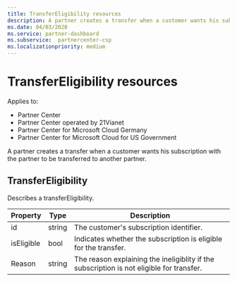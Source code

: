 ```yaml
---
title: TransferEligibility resources
description: A partner creates a transfer when a customer wants his subscription with the partner to be transferred to another partner.
ms.date: 04/03/2020
ms.service: partner-dashboard
ms.subservice:  partnercenter-csp
ms.localizationpriority: medium
---
```


# TransferEligibility resources

Applies to:

- Partner Center
- Partner Center operated by 21Vianet
- Partner Center for Microsoft Cloud Germany
- Partner Center for Microsoft Cloud for US Government

A partner creates a transfer when a customer wants his subscription with the partner to be transferred to another partner.

## TransferEligibility

Describes a transferEligibility.

| Property              | Type             | Description                                                                              |
|-----------------------|------------------|------------------------------------------------------------------------------------------|
| id                    | string           | The customer's subscription identifier.                                                  |
| isEligible            | bool             | Indicates whether the subscription is eligible for the transfer.                         |
| Reason                | string           | The reason explaining the ineligiblity if the subscription is not eligible for transfer. |